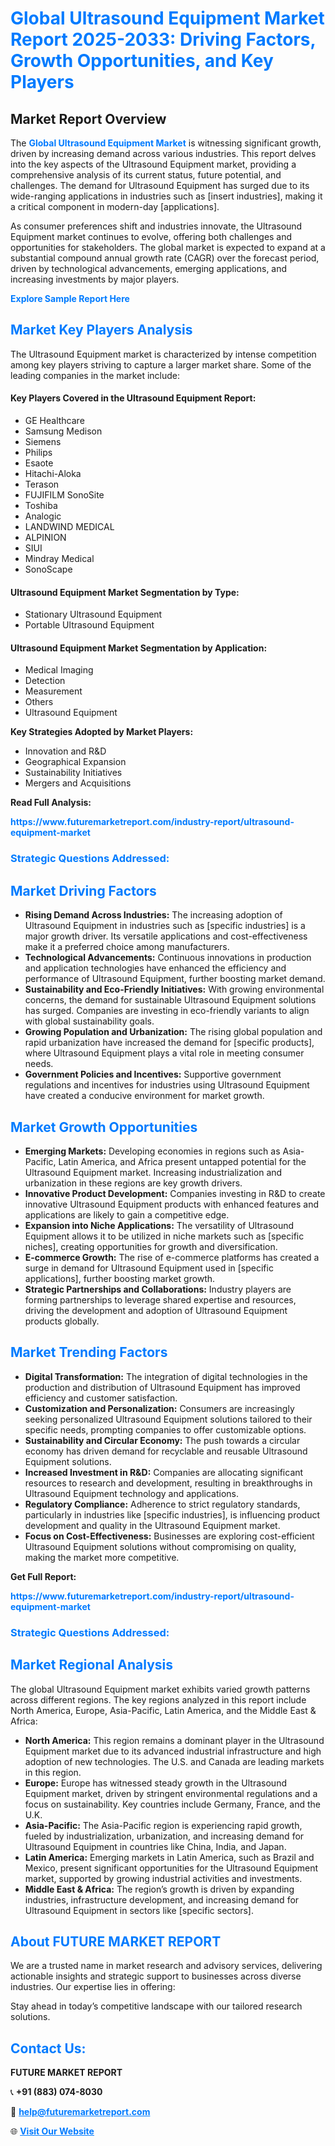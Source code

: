 <h1 style="color: #007BFF;">Global Ultrasound Equipment Market Report 2025-2033: Driving Factors, Growth Opportunities, and Key Players</h1>

<section id="overview">
<h2>Market Report Overview</h2>
<p>The <a href="https://www.futuremarketreport.com/industry-report/ultrasound-equipment-market" style="color: #007BFF; text-decoration: none;"><strong>Global Ultrasound Equipment Market</strong></a> is witnessing significant growth, driven by increasing demand across various industries. This report delves into the key aspects of the Ultrasound Equipment market, providing a comprehensive analysis of its current status, future potential, and challenges. The demand for Ultrasound Equipment has surged due to its wide-ranging applications in industries such as [insert industries], making it a critical component in modern-day [applications].</p>
<p>As consumer preferences shift and industries innovate, the Ultrasound Equipment market continues to evolve, offering both challenges and opportunities for stakeholders. The global market is expected to expand at a substantial compound annual growth rate (CAGR) over the forecast period, driven by technological advancements, emerging applications, and increasing investments by major players.</p>
</section>

<section id="overview">
<p><a href="https://www.futuremarketreport.com/request-sample/reportId=112366" style="color: #007BFF; text-decoration: none;"><strong>Explore Sample Report Here</strong></a></p>
</section>

<section id="key-players">
<h2 style="color: #007BFF;">Market Key Players Analysis</h2>
<p>The Ultrasound Equipment market is characterized by intense competition among key players striving to capture a larger market share. Some of the leading companies in the market include:</p>
<h4>Key Players Covered in the Ultrasound Equipment Report:</h4>
<ul><li>GE Healthcare</li><li>Samsung Medison</li><li>Siemens</li><li>Philips</li><li>Esaote</li><li>Hitachi-Aloka</li><li>Terason</li><li>FUJIFILM SonoSite</li><li>Toshiba</li><li>Analogic</li><li>LANDWIND MEDICAL</li><li>ALPINION</li><li>SIUI</li><li>Mindray Medical</li><li>SonoScape</li></ul>
<h4>Ultrasound Equipment Market Segmentation by Type:</h4>
<ul><li>Stationary Ultrasound Equipment</li><li>Portable Ultrasound Equipment</li></ul>

<h4>Ultrasound Equipment Market Segmentation by Application:</h4>
<ul><li>Medical Imaging</li><li>Detection</li><li>Measurement</li><li>Others</li><li>Ultrasound Equipment</li></ul>
<p><strong>Key Strategies Adopted by Market Players:</strong></p>
<ul>
<li>Innovation and R&D</li>
<li>Geographical Expansion</li>
<li>Sustainability Initiatives</li>
<li>Mergers and Acquisitions</li>
</ul>
</section>

<section>
<p><strong>Read Full Analysis: </strong></p><a href="https://www.futuremarketreport.com/industry-report/ultrasound-equipment-market" style="color: #007BFF; text-decoration: none;"><strong>https://www.futuremarketreport.com/industry-report/ultrasound-equipment-market</strong></a>
<h3 style="color: #007BFF;">Strategic Questions Addressed:</h3>
</section>

<section id="driving-factors">
<h2 style="color: #007BFF;">Market Driving Factors</h2>
<ul>
<li><strong>Rising Demand Across Industries:</strong> The increasing adoption of Ultrasound Equipment in industries such as [specific industries] is a major growth driver. Its versatile applications and cost-effectiveness make it a preferred choice among manufacturers.</li>
<li><strong>Technological Advancements:</strong> Continuous innovations in production and application technologies have enhanced the efficiency and performance of Ultrasound Equipment, further boosting market demand.</li>
<li><strong>Sustainability and Eco-Friendly Initiatives:</strong> With growing environmental concerns, the demand for sustainable Ultrasound Equipment solutions has surged. Companies are investing in eco-friendly variants to align with global sustainability goals.</li>
<li><strong>Growing Population and Urbanization:</strong> The rising global population and rapid urbanization have increased the demand for [specific products], where Ultrasound Equipment plays a vital role in meeting consumer needs.</li>
<li><strong>Government Policies and Incentives:</strong> Supportive government regulations and incentives for industries using Ultrasound Equipment have created a conducive environment for market growth.</li>
</ul>
</section>

<section id="growth-opportunities">
<h2 style="color: #007BFF;">Market Growth Opportunities</h2>
<ul>
<li><strong>Emerging Markets:</strong> Developing economies in regions such as Asia-Pacific, Latin America, and Africa present untapped potential for the Ultrasound Equipment market. Increasing industrialization and urbanization in these regions are key growth drivers.</li>
<li><strong>Innovative Product Development:</strong> Companies investing in R&D to create innovative Ultrasound Equipment products with enhanced features and applications are likely to gain a competitive edge.</li>
<li><strong>Expansion into Niche Applications:</strong> The versatility of Ultrasound Equipment allows it to be utilized in niche markets such as [specific niches], creating opportunities for growth and diversification.</li>
<li><strong>E-commerce Growth:</strong> The rise of e-commerce platforms has created a surge in demand for Ultrasound Equipment used in [specific applications], further boosting market growth.</li>
<li><strong>Strategic Partnerships and Collaborations:</strong> Industry players are forming partnerships to leverage shared expertise and resources, driving the development and adoption of Ultrasound Equipment products globally.</li>
</ul>
</section>

<section id="trending-factors">
<h2 style="color: #007BFF;">Market Trending Factors</h2>
<ul>
<li><strong>Digital Transformation:</strong> The integration of digital technologies in the production and distribution of Ultrasound Equipment has improved efficiency and customer satisfaction.</li>
<li><strong>Customization and Personalization:</strong> Consumers are increasingly seeking personalized Ultrasound Equipment solutions tailored to their specific needs, prompting companies to offer customizable options.</li>
<li><strong>Sustainability and Circular Economy:</strong> The push towards a circular economy has driven demand for recyclable and reusable Ultrasound Equipment solutions.</li>
<li><strong>Increased Investment in R&D:</strong> Companies are allocating significant resources to research and development, resulting in breakthroughs in Ultrasound Equipment technology and applications.</li>
<li><strong>Regulatory Compliance:</strong> Adherence to strict regulatory standards, particularly in industries like [specific industries], is influencing product development and quality in the Ultrasound Equipment market.</li>
<li><strong>Focus on Cost-Effectiveness:</strong> Businesses are exploring cost-efficient Ultrasound Equipment solutions without compromising on quality, making the market more competitive.</li>
</ul>
</section>

<section>
<p><strong>Get Full Report: </strong></p><a href="https://www.futuremarketreport.com/industry-report/ultrasound-equipment-market" style="color: #007BFF; text-decoration: none;"><strong>https://www.futuremarketreport.com/industry-report/ultrasound-equipment-market</strong></a>
<h3 style="color: #007BFF;">Strategic Questions Addressed:</h3>
</section>


<section id="regional-analysis">
<h2 style="color: #007BFF;">Market Regional Analysis</h2>
<p>The global Ultrasound Equipment market exhibits varied growth patterns across different regions. The key regions analyzed in this report include North America, Europe, Asia-Pacific, Latin America, and the Middle East & Africa:</p>
<ul>
<li><strong>North America:</strong> This region remains a dominant player in the Ultrasound Equipment market due to its advanced industrial infrastructure and high adoption of new technologies. The U.S. and Canada are leading markets in this region.</li>
<li><strong>Europe:</strong> Europe has witnessed steady growth in the Ultrasound Equipment market, driven by stringent environmental regulations and a focus on sustainability. Key countries include Germany, France, and the U.K.</li>
<li><strong>Asia-Pacific:</strong> The Asia-Pacific region is experiencing rapid growth, fueled by industrialization, urbanization, and increasing demand for Ultrasound Equipment in countries like China, India, and Japan.</li>
<li><strong>Latin America:</strong> Emerging markets in Latin America, such as Brazil and Mexico, present significant opportunities for the Ultrasound Equipment market, supported by growing industrial activities and investments.</li>
<li><strong>Middle East & Africa:</strong> The region’s growth is driven by expanding industries, infrastructure development, and increasing demand for Ultrasound Equipment in sectors like [specific sectors].</li>
</ul>
</section>

<footer>
<h2 style="color: #007BFF;">About FUTURE MARKET REPORT</h2>
<p>We are a trusted name in market research and advisory services, delivering actionable insights and strategic support to businesses across diverse industries. Our expertise lies in offering:</p>

<p>Stay ahead in today’s competitive landscape with our tailored research solutions.</p>

<h2 style="color: #007BFF;">Contact Us:</h2>
<p><strong>FUTURE MARKET REPORT</strong></p>
<p>📞 <strong>+91 (883) 074-8030</strong></p>
<p>📧 <strong><a href="mailto:help@futuremarketreport.com" style="color: #007BFF;">help@futuremarketreport.com</a></strong></p>
<p>🌐 <strong><a href="https://www.futuremarketreport.com/" style="color: #007BFF;">Visit Our Website</a></strong></p>
</footer>